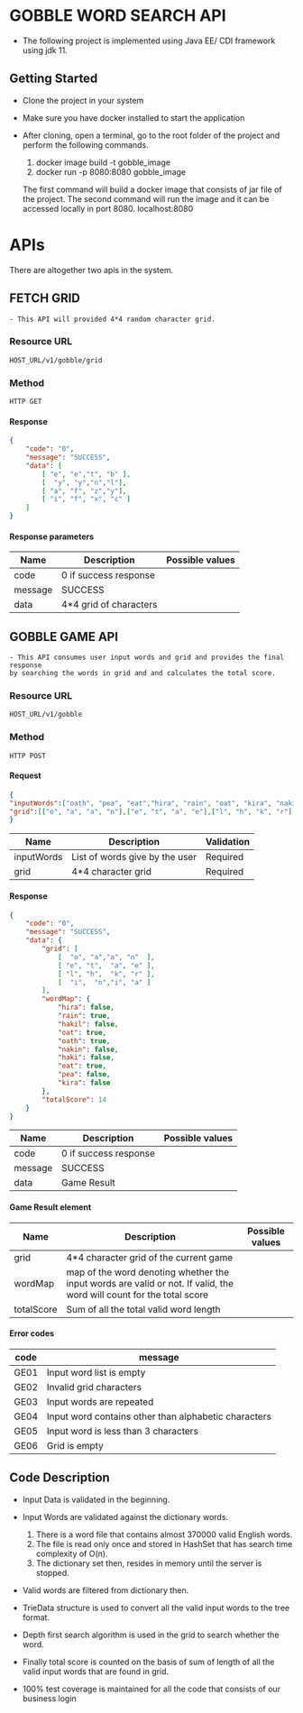 # GOBBLE WORD SEARCH API

- The following project is implemented using Java EE/ CDI framework using jdk 11.

## Getting Started ##
- Clone the project in your system
- Make sure you have docker installed to start the application
- After cloning, open a terminal, go to the root folder of the project and perform the 
   following commands.
   
   1. docker image build -t gobble_image
   2. docker run -p 8080:8080 gobble_image
   
   The first command will build a docker image that consists of jar file of the project. The
   second command will run the image and it can be accessed locally in port 8080. localhost:8080
   
# APIs #

There are altogether two apis in the system.

## FETCH GRID ##
    - This API will provided 4*4 random character grid.
    
### Resource URL ###
```
HOST_URL/v1/gobble/grid
```
### Method ####

```HTTP GET```

#### Response ####

```json
{
    "code": "0",
    "message": "SUCCESS",
    "data": [
        [ "e", "e","t", "b" ],
        [  "y", "y","n","l"],
        [ "a", "f", "z","y"],
        [ "i", "f", "x", "c" ]
    ]
}
```

#### Response parameters

| Name  |Description |Possible values |
| ------------- | ------------- | -----------|
| code  | 0 if success response  |  |
| message  | SUCCESS |  |
| data  | 4*4 grid of characters|  |




## GOBBLE GAME API ##
    - This API consumes user input words and grid and provides the final response
    by searching the words in grid and and calculates the total score.
    
### Resource URL ###
```
HOST_URL/v1/gobble
```
### Method ####

```HTTP POST```

#### Request

```json
{
"inputWords":["oath", "pea", "eat","hira", "rain", "oat", "kira", "nakin", "haki","hakil"],
"grid":[["o", "a", "a", "n"],["e", "t", "a", "e"],["l", "h", "k", "r"],["i", "n", "i", "a"]]
}
```

| Name  |Description |Validation | 
| ----------------- | ------------- | -----------| 
| inputWords  | List of words give by the user  | Required | 
| grid  | 4*4 character grid | Required  |

#### Response

```json
{
    "code": "0",
    "message": "SUCCESS",
    "data": {
        "grid": [
            [  "o", "a","a", "n"  ],
            [ "e", "t",  "a", "e" ],
            [ "l", "h",  "k", "r" ],
            [  "i",  "n","i", "a" ]
        ],
        "wordMap": {
            "hira": false,
            "rain": true,
            "hakil": false,
            "oat": true,
            "oath": true,
            "nakin": false,
            "haki": false,
            "eat": true,
            "pea": false,
            "kira": false
        },
        "totalScore": 14
    }
}
```
    
| Name  |Description |Possible values |
| ------------- | ------------- | -----------|
| code  | 0 if success response  |  |
| message  | SUCCESS |  |
| data  | Game Result |  |

#### Game Result element

| Name  |Description |Possible values |
| ------------- | ------------- | -----------|
| grid  | 4*4 character grid of the current game  |  |
| wordMap  | map of the word denoting whether the input words are valid or not. If valid, the word will count for the total score  |  |
| totalScore  | Sum of all the total valid word length  |  |

#### Error codes

| code  |message |
| ------------- | ------------- |
| GE01  | Input word list is empty  |
| GE02  | Invalid grid characters  |
| GE03  | Input words are repeated  |
| GE04  | Input word contains other than alphabetic characters  |
| GE05  |Input word is less than 3 characters |
| GE06  |Grid is empty  |


## Code Description

- Input Data is validated in the beginning. 
- Input Words are validated against the dictionary words.
    1. There is a word file that contains almost 370000 valid English words.
    2. The file is read only once and stored in HashSet that has search time complexity of 
    O(n).
    3. The dictionary set then, resides in memory until the server is stopped.
- Valid words are filtered from dictionary then.
- TrieData structure is used to convert all the valid input words to the tree format.
- Depth first search algorithm is used in the grid to search whether the word.
- Finally total score is counted on the basis of sum of length of all the valid input words that
are found in grid.

- 100% test coverage is maintained for all the code that consists of our business login 